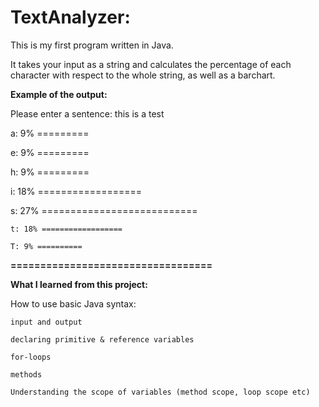 # TextAnalyzer:

This is my first program written in Java.

It takes your input as a string and calculates the percentage
of each character with respect to the whole string, as well as a barchart.

**Example of the output:**

Please enter a sentence: this is a test
  
  a: 9%  =========

  e: 9%  =========

  h: 9%  =========

   i: 18% ==================

  s: 27% ===========================

    t: 18% ==================

    T: 9% ==========

**==================================**

**What I learned from this project:**

How to use basic Java syntax:
    
    input and output

    declaring primitive & reference variables
    
    for-loops

    methods

    Understanding the scope of variables (method scope, loop scope etc)
